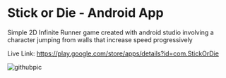 
# Stick or Die - Android App



Simple 2D Infinite Runner game created with android studio involving a character jumping from walls that increase speed progressively

Live Link: https://play.google.com/store/apps/details?id=com.StickOrDie

![githubpic](https://user-images.githubusercontent.com/114957404/203717313-409e0ded-4871-4703-9b25-b5c21238410e.png)
